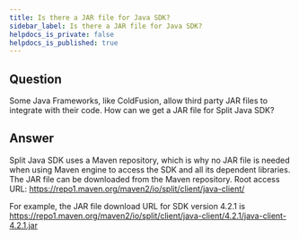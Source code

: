 ```yaml
---
title: Is there a JAR file for Java SDK?
sidebar_label: Is there a JAR file for Java SDK?
helpdocs_is_private: false
helpdocs_is_published: true
---
```


<p>
  <button hidden style={{borderRadius:'8px', border:'1px', fontFamily:'Courier New', fontWeight:'800', textAlign:'left'}}> help.split.io link: https://help.split.io/hc/en-us/articles/360032253871-Is-there-a-JAR-file-for-Split-Java-SDK </button>
</p>

## Question

Some Java Frameworks, like ColdFusion, allow third party JAR files to integrate with their code. How can we get a JAR file for Split Java SDK?

## Answer

Split Java SDK uses a Maven repository, which is why no JAR file is needed when using Maven engine to access the SDK and all its dependent libraries.
The JAR file can be downloaded from the Maven repository. Root access URL:
https://repo1.maven.org/maven2/io/split/client/java-client/

For example, the JAR file download URL for SDK version 4.2.1 is
https://repo1.maven.org/maven2/io/split/client/java-client/4.2.1/java-client-4.2.1.jar